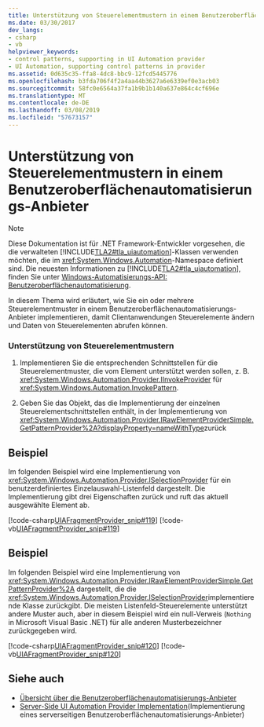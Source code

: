 ```yaml
---
title: Unterstützung von Steuerelementmustern in einem Benutzeroberflächenautomatisierungs-Anbieter
ms.date: 03/30/2017
dev_langs:
- csharp
- vb
helpviewer_keywords:
- control patterns, supporting in UI Automation provider
- UI Automation, supporting control patterns in provider
ms.assetid: 0d635c35-ffa8-4dc8-bbc9-12fcd5445776
ms.openlocfilehash: b3fda706f4f2a4aa44b3627a6e6339ef0e3acb03
ms.sourcegitcommit: 58fc0e6564a37fa1b9b1b140a637e864c4cf696e
ms.translationtype: MT
ms.contentlocale: de-DE
ms.lasthandoff: 03/08/2019
ms.locfileid: "57673157"
---
```

# <a name="support-control-patterns-in-a-ui-automation-provider"></a>Unterstützung von Steuerelementmustern in einem Benutzeroberflächenautomatisierungs-Anbieter
> [!NOTE]
>  Diese Dokumentation ist für .NET Framework-Entwickler vorgesehen, die die verwalteten [!INCLUDE[TLA2#tla_uiautomation](../../../includes/tla2sharptla-uiautomation-md.md)]-Klassen verwenden möchten, die im <xref:System.Windows.Automation>-Namespace definiert sind. Die neuesten Informationen zu [!INCLUDE[TLA2#tla_uiautomation](../../../includes/tla2sharptla-uiautomation-md.md)], finden Sie unter [Windows-Automatisierungs-API: Benutzeroberflächenautomatisierung](https://go.microsoft.com/fwlink/?LinkID=156746).  
  
 In diesem Thema wird erläutert, wie Sie ein oder mehrere Steuerelementmuster in einem Benutzeroberflächenautomatisierungs-Anbieter implementieren, damit Clientanwendungen Steuerelemente ändern und Daten von Steuerelementen abrufen können.  
  
### <a name="support-control-patterns"></a>Unterstützung von Steuerelementmustern  
  
1.  Implementieren Sie die entsprechenden Schnittstellen für die Steuerelementmuster, die vom Element unterstützt werden sollen, z. B. <xref:System.Windows.Automation.Provider.IInvokeProvider> für <xref:System.Windows.Automation.InvokePattern>.  
  
2.  Geben Sie das Objekt, das die Implementierung der einzelnen Steuerelementschnittstellen enthält, in der Implementierung von <xref:System.Windows.Automation.Provider.IRawElementProviderSimple.GetPatternProvider%2A?displayProperty=nameWithType>zurück  
  
## <a name="example"></a>Beispiel  
 Im folgenden Beispiel wird eine Implementierung von <xref:System.Windows.Automation.Provider.ISelectionProvider> für ein benutzerdefiniertes Einzelauswahl-Listenfeld dargestellt. Die Implementierung gibt drei Eigenschaften zurück und ruft das aktuell ausgewählte Element ab.  
  
 [!code-csharp[UIAFragmentProvider_snip#119](../../../samples/snippets/csharp/VS_Snippets_Wpf/UIAFragmentProvider_snip/CSharp/ListPattern.cs#119)]
 [!code-vb[UIAFragmentProvider_snip#119](../../../samples/snippets/visualbasic/VS_Snippets_Wpf/UIAFragmentProvider_snip/VisualBasic/ListPattern.vb#119)]  
  
## <a name="example"></a>Beispiel  
 Im folgenden Beispiel wird eine Implementierung von <xref:System.Windows.Automation.Provider.IRawElementProviderSimple.GetPatternProvider%2A> dargestellt, die die <xref:System.Windows.Automation.Provider.ISelectionProvider>implementierende Klasse zurückgibt. Die meisten Listenfeld-Steuerelemente unterstützt andere Muster auch, aber in diesem Beispiel wird ein null-Verweis (`Nothing` in Microsoft Visual Basic .NET) für alle anderen Musterbezeichner zurückgegeben wird.  
  
 [!code-csharp[UIAFragmentProvider_snip#120](../../../samples/snippets/csharp/VS_Snippets_Wpf/UIAFragmentProvider_snip/CSharp/ListFragment.cs#120)]
 [!code-vb[UIAFragmentProvider_snip#120](../../../samples/snippets/visualbasic/VS_Snippets_Wpf/UIAFragmentProvider_snip/VisualBasic/ListFragment.vb#120)]  
  
## <a name="see-also"></a>Siehe auch
- [Übersicht über die Benutzeroberflächenautomatisierungs-Anbieter](../../../docs/framework/ui-automation/ui-automation-providers-overview.md)
- [Server-Side UI Automation Provider Implementation](../../../docs/framework/ui-automation/server-side-ui-automation-provider-implementation.md)(Implementierung eines serverseitigen Benutzeroberflächenautomatisierungs-Anbieter)
